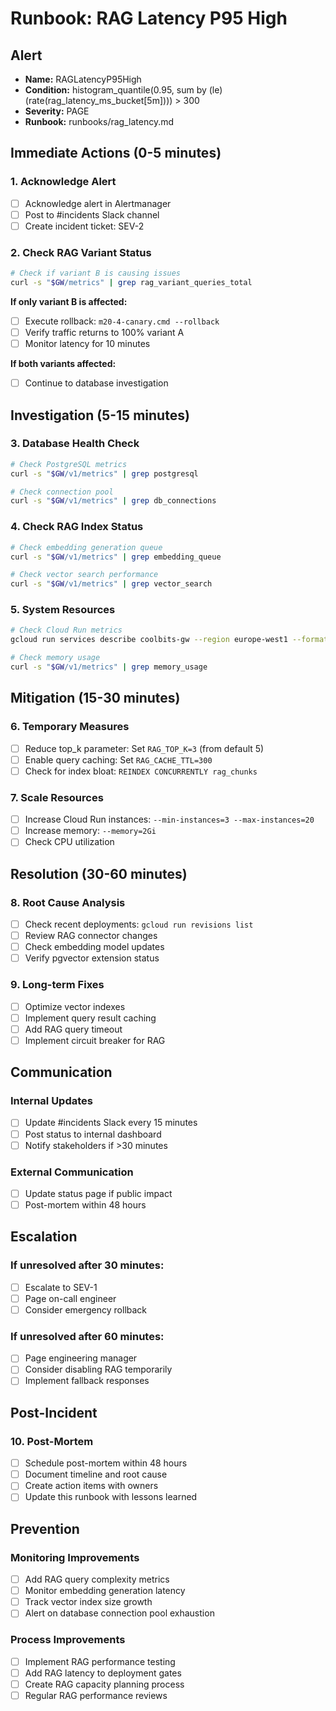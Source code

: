 # Runbook: RAG Latency P95 High

## Alert
- **Name:** RAGLatencyP95High
- **Condition:** histogram_quantile(0.95, sum by (le) (rate(rag_latency_ms_bucket[5m]))) > 300
- **Severity:** PAGE
- **Runbook:** runbooks/rag_latency.md

## Immediate Actions (0-5 minutes)

### 1. Acknowledge Alert
- [ ] Acknowledge alert in Alertmanager
- [ ] Post to #incidents Slack channel
- [ ] Create incident ticket: SEV-2

### 2. Check RAG Variant Status
```bash
# Check if variant B is causing issues
curl -s "$GW/metrics" | grep rag_variant_queries_total
```

**If only variant B is affected:**
- [ ] Execute rollback: `m20-4-canary.cmd --rollback`
- [ ] Verify traffic returns to 100% variant A
- [ ] Monitor latency for 10 minutes

**If both variants affected:**
- [ ] Continue to database investigation

## Investigation (5-15 minutes)

### 3. Database Health Check
```bash
# Check PostgreSQL metrics
curl -s "$GW/v1/metrics" | grep postgresql

# Check connection pool
curl -s "$GW/v1/metrics" | grep db_connections
```

### 4. Check RAG Index Status
```bash
# Check embedding generation queue
curl -s "$GW/v1/metrics" | grep embedding_queue

# Check vector search performance
curl -s "$GW/v1/metrics" | grep vector_search
```

### 5. System Resources
```bash
# Check Cloud Run metrics
gcloud run services describe coolbits-gw --region europe-west1 --format="value(status.conditions)"

# Check memory usage
curl -s "$GW/v1/metrics" | grep memory_usage
```

## Mitigation (15-30 minutes)

### 6. Temporary Measures
- [ ] Reduce top_k parameter: Set `RAG_TOP_K=3` (from default 5)
- [ ] Enable query caching: Set `RAG_CACHE_TTL=300`
- [ ] Check for index bloat: `REINDEX CONCURRENTLY rag_chunks`

### 7. Scale Resources
- [ ] Increase Cloud Run instances: `--min-instances=3 --max-instances=20`
- [ ] Increase memory: `--memory=2Gi`
- [ ] Check CPU utilization

## Resolution (30-60 minutes)

### 8. Root Cause Analysis
- [ ] Check recent deployments: `gcloud run revisions list`
- [ ] Review RAG connector changes
- [ ] Check embedding model updates
- [ ] Verify pgvector extension status

### 9. Long-term Fixes
- [ ] Optimize vector indexes
- [ ] Implement query result caching
- [ ] Add RAG query timeout
- [ ] Implement circuit breaker for RAG

## Communication

### Internal Updates
- [ ] Update #incidents Slack every 15 minutes
- [ ] Post status to internal dashboard
- [ ] Notify stakeholders if >30 minutes

### External Communication
- [ ] Update status page if public impact
- [ ] Post-mortem within 48 hours

## Escalation

### If unresolved after 30 minutes:
- [ ] Escalate to SEV-1
- [ ] Page on-call engineer
- [ ] Consider emergency rollback

### If unresolved after 60 minutes:
- [ ] Page engineering manager
- [ ] Consider disabling RAG temporarily
- [ ] Implement fallback responses

## Post-Incident

### 10. Post-Mortem
- [ ] Schedule post-mortem within 48 hours
- [ ] Document timeline and root cause
- [ ] Create action items with owners
- [ ] Update this runbook with lessons learned

## Prevention

### Monitoring Improvements
- [ ] Add RAG query complexity metrics
- [ ] Monitor embedding generation latency
- [ ] Track vector index size growth
- [ ] Alert on database connection pool exhaustion

### Process Improvements
- [ ] Implement RAG performance testing
- [ ] Add RAG latency to deployment gates
- [ ] Create RAG capacity planning process
- [ ] Regular RAG performance reviews
